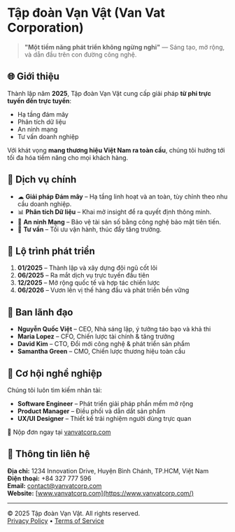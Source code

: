 # Tập đoàn Vạn Vật (Van Vat Corporation)

> **"Một tiềm năng phát triển không ngừng nghỉ"** — Sáng tạo, mở rộng, và dẫn đầu trên con đường công nghệ.

## 🌐 Giới thiệu
Thành lập năm **2025**, Tập đoàn Vạn Vật cung cấp giải pháp **từ phi trực tuyến đến trực tuyến**:  
- Hạ tầng đám mây  
- Phân tích dữ liệu  
- An ninh mạng  
- Tư vấn doanh nghiệp  

Với khát vọng **mang thương hiệu Việt Nam ra toàn cầu**, chúng tôi hướng tới tối đa hóa tiềm năng cho mọi khách hàng.

## 🚀 Dịch vụ chính
- ☁ **Giải pháp Đám mây** – Hạ tầng linh hoạt và an toàn, tùy chỉnh theo nhu cầu doanh nghiệp.  
- 📊 **Phân tích Dữ liệu** – Khai mở insight để ra quyết định thông minh.  
- 🔐 **An ninh Mạng** – Bảo vệ tài sản số bằng công nghệ bảo mật tiên tiến.  
- 🧠 **Tư vấn** – Tối ưu vận hành, thúc đẩy tăng trưởng.

## 📅 Lộ trình phát triển
1. **01/2025** – Thành lập và xây dựng đội ngũ cốt lõi  
2. **06/2025** – Ra mắt dịch vụ trực tuyến đầu tiên  
3. **12/2025** – Mở rộng quốc tế và hợp tác chiến lược  
4. **06/2026** – Vươn lên vị thế hàng đầu và phát triển bền vững

## 👥 Ban lãnh đạo
- **Nguyễn Quốc Việt** – CEO, Nhà sáng lập, ý tưởng táo bạo và khả thi  
- **Maria Lopez** – CFO, Chiến lược tài chính & tăng trưởng  
- **David Kim** – CTO, Đổi mới công nghệ & phát triển sản phẩm  
- **Samantha Green** – CMO, Chiến lược thương hiệu toàn cầu

## 💼 Cơ hội nghề nghiệp
Chúng tôi luôn tìm kiếm nhân tài:
- **Software Engineer** – Phát triển giải pháp phần mềm mở rộng  
- **Product Manager** – Điều phối và dẫn dắt sản phẩm  
- **UX/UI Designer** – Thiết kế trải nghiệm người dùng trực quan

📩 Nộp đơn ngay tại [vanvatcorp.com](https://www.vanvatcorp.com/)

## 📍 Thông tin liên hệ
**Địa chỉ:** 1234 Innovation Drive, Huyện Bình Chánh, TP.HCM, Việt Nam  
**Điện thoại:** +84 327 777 596  
**Email:** contact@vanvatcorp.com  
**Website:** [www.vanvatcorp.com](https://www.vanvatcorp.com/)

---

© 2025 Tập đoàn Vạn Vật. All rights reserved.  
[Privacy Policy](https://www.vanvatcorp.com/) • [Terms of Service](https://www.vanvatcorp.com/)
